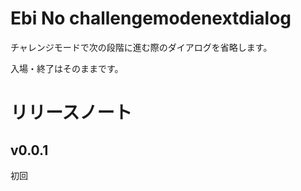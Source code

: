 # Ebi No challengemodenextdialog
チャレンジモードで次の段階に進む際のダイアログを省略します。  
  
入場・終了はそのままです。
# リリースノート

## v0.0.1
初回
